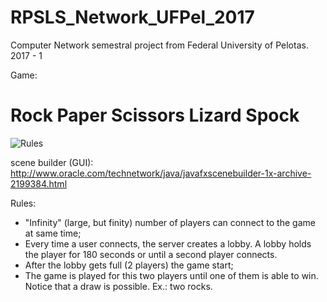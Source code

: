 # RPSLS_Network_UFPel_2017
Computer Network semestral project from Federal University of Pelotas. 2017 - 1

Game:
# Rock Paper Scissors Lizard Spock
![Rules](https://i.ytimg.com/vi/bmPVowdUTr8/maxresdefault.jpg)


scene builder (GUI):
http://www.oracle.com/technetwork/java/javafxscenebuilder-1x-archive-2199384.html


Rules:
- "Infinity" (large, but finity) number of players can connect to the game at same time;
- Every time a user connects, the server creates a lobby. A lobby holds the player for 180 seconds or until a second player connects.
- After the lobby gets full (2 players) the game start;
- The game is played for this two players until one of them is able to win.
Notice that a draw is possible. Ex.: two rocks.
